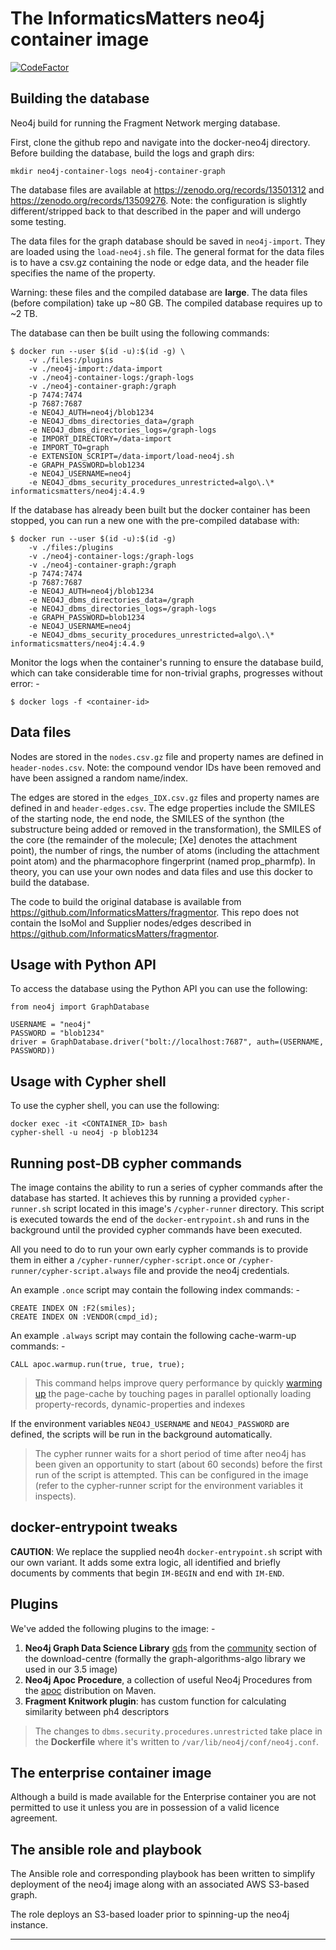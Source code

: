 # The InformaticsMatters neo4j container image

[![CodeFactor](https://www.codefactor.io/repository/github/informaticsmatters/docker-neo4j/badge)](https://www.codefactor.io/repository/github/informaticsmatters/docker-neo4j)

## Building the database
Neo4j build for running the Fragment Network merging database.

First, clone the github repo and navigate into the docker-neo4j directory.
Before building the database, build the logs and graph dirs:

```angular2html
mkdir neo4j-container-logs neo4j-container-graph
```

The database files are available at https://zenodo.org/records/13501312 and https://zenodo.org/records/13509276.
Note: the configuration is slightly different/stripped back to that described in the paper and will undergo some testing.

The data files for the graph database should be saved in `neo4j-import`.
They are loaded using the `load-neo4j.sh` file.
The general format for the data files is to have a csv.gz containing the node or edge data, and the header file specifies the name of the property.

Warning: these files and the compiled database are **large**. The data files (before compilation) take up ~80 GB. The compiled database requires up to ~2 TB.

The database can then be built using the following commands:

    $ docker run --user $(id -u):$(id -g) \
        -v ./files:/plugins
        -v ./neo4j-import:/data-import
        -v ./neo4j-container-logs:/graph-logs
        -v ./neo4j-container-graph:/graph
        -p 7474:7474
        -p 7687:7687
        -e NEO4J_AUTH=neo4j/blob1234
        -e NEO4J_dbms_directories_data=/graph
        -e NEO4J_dbms_directories_logs=/graph-logs
        -e IMPORT_DIRECTORY=/data-import
        -e IMPORT_TO=graph
        -e EXTENSION_SCRIPT=/data-import/load-neo4j.sh
        -e GRAPH_PASSWORD=blob1234
        -e NEO4J_USERNAME=neo4j
        -e NEO4J_dbms_security_procedures_unrestricted=algo\.\* informaticsmatters/neo4j:4.4.9


If the database has already been built but the docker container has been stopped, you can run a new one with the pre-compiled database with: 

    $ docker run --user $(id -u):$(id -g)
        -v ./files:/plugins
        -v ./neo4j-container-logs:/graph-logs
        -v ./neo4j-container-graph:/graph
        -p 7474:7474
        -p 7687:7687
        -e NEO4J_AUTH=neo4j/blob1234
        -e NEO4J_dbms_directories_data=/graph
        -e NEO4J_dbms_directories_logs=/graph-logs
        -e GRAPH_PASSWORD=blob1234
        -e NEO4J_USERNAME=neo4j
        -e NEO4J_dbms_security_procedures_unrestricted=algo\.\* informaticsmatters/neo4j:4.4.9

Monitor the logs when the container's running to ensure the database build,
which can take considerable time for non-trivial graphs, progresses without error: -

    $ docker logs -f <container-id>

## Data files

Nodes are stored in the `nodes.csv.gz` file and property names are defined in `header-nodes.csv`.
Note: the compound vendor IDs have been removed and have been assigned a random name/index.

The edges are stored in the `edges_IDX.csv.gz` files and property names are defined in and `header-edges.csv`.
The edge properties include the SMILES of the starting node, the end node, the SMILES of the synthon (the substructure being added or removed in the transformation),
the SMILES of the core (the remainder of the molecule; [Xe] denotes the attachment point), the number of rings, the number of atoms (including the attachment point atom) 
and the pharmacophore fingerprint (named prop_pharmfp). In theory, you can use your own nodes and data files and use this docker to build the database.

The code to build the original database is available from https://github.com/InformaticsMatters/fragmentor.
This repo does not contain the IsoMol and Supplier nodes/edges described in https://github.com/InformaticsMatters/fragmentor. 

## Usage with Python API

To access the database using the Python API you can use the following:

```angular2html
from neo4j import GraphDatabase

USERNAME = "neo4j"
PASSWORD = "blob1234"
driver = GraphDatabase.driver("bolt://localhost:7687", auth=(USERNAME, PASSWORD))
```

## Usage with Cypher shell

To use the cypher shell, you can use the following:
```angular2html
docker exec -it <CONTAINER_ID> bash
cypher-shell -u neo4j -p blob1234
```
## Running post-DB cypher commands
The image contains the ability to run a series of cypher commands
after the database has started. It achieves this by running a provided
`cypher-runner.sh` script located in this image's `/cypher-runner` directory.
This script is executed towards the end of the `docker-entrypoint.sh`
and runs in the background until the provided cypher commands have been
executed.

All you need to do to run your own early cypher commands
is to provide them in either a `/cypher-runner/cypher-script.once`
or `/cypher-runner/cypher-script.always` file and provide
the neo4j credentials.

An example `.once` script may contain the following index commands: -

    CREATE INDEX ON :F2(smiles);
    CREATE INDEX ON :VENDOR(cmpd_id);
    
An example `.always` script may contain the following cache-warm-up commands: -

    CALL apoc.warmup.run(true, true, true);

>   This command helps improve query performance by quickly [warming up] the
    page-cache by touching pages in parallel optionally loading
    property-records, dynamic-properties and indexes

If the environment variables `NEO4J_USERNAME` and `NEO4J_PASSWORD` are defined,
the scripts will be run in the background automatically.

>   The cypher runner waits for a short period of time after neo4j has been
    given an opportunity to start (about 60 seconds) before the first run of
    the script is attempted. This can be configured in the image (refer
    to the cypher-runner script for the environment variables it inspects).

## docker-entrypoint tweaks
**CAUTION**: We replace the supplied neo4h `docker-entrypoint.sh` script with
our own variant. It adds some extra logic, all identified and briefly documents
by comments that begin `IM-BEGIN` and end with `IM-END`.

## Plugins
We've added the following plugins to the image: -

1. **Neo4j Graph Data Science Library** [gds] from the [community] section of
    the download-centre
    (formally the graph-algorithms-algo library we used in our 3.5 image)
2. **Neo4j Apoc Procedure**, a collection of useful Neo4j Procedures
    from the [apoc] distribution on Maven.
3. **Fragment Knitwork plugin**: has custom function for calculating similarity between ph4 descriptors

>   The changes to `dbms.security.procedures.unrestricted` take place in the
    **Dockerfile** where it's written to `/var/lib/neo4j/conf/neo4j.conf`.

## The enterprise container image
Although a build is made available for the Enterprise container
you are not permitted to use it unless you are in possession of a
valid licence agreement.
    
## The ansible role and playbook
The Ansible role and corresponding playbook has been written to simplify
deployment of the neo4j image along with an associated AWS S3-based graph.

The role deploys an S3-based loader prior to spinning-up the neo4j instance. 

---

[apoc]: https://mvnrepository.com/artifact/org.neo4j.procedure/apoc
[gds]: https://neo4j.com/docs/graph-data-science/current/installation/
[community]: https://neo4j.com/download-center/#community
[warming up]: https://neo4j-contrib.github.io/neo4j-apoc-procedures/3.5/operational/warmup/

